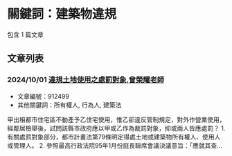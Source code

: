 # 關鍵詞：建築物違規

包含 1 篇文章

## 文章列表

### 2024/10/01 [違規土地使用之處罰對象,曾榮耀老師](../../articles/912499_%E9%81%95%E8%A6%8F%E5%9C%9F%E5%9C%B0%E4%BD%BF%E7%94%A8%E4%B9%8B%E8%99%95%E7%BD%B0%E5%B0%8D%E8%B1%A1%2C%E6%9B%BE%E6%A6%AE%E8%80%80%E8%80%81%E5%B8%AB.md)
- 文章編號：912499
- 其他關鍵詞：所有權人, 行為人, 建築法

甲出租都市住宅區不動產予乙住宅使用，惟乙卻違反管制規定，對外作營業使用，經鄰居檢舉後，試問該縣市政府應以甲或乙作為裁罰對象，抑或兩人皆應處罰？ 1. 有關處罰對象部分，都市計畫法第79條明定得處土地或建築物所有權人、使用人或管理人。 2. 參照最高行政法院95年1月份庭長聯席會議決議意旨：「應就其查...
